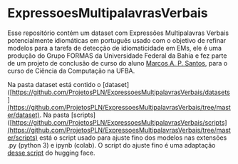 # ExpressoesMultipalavrasVerbais

Esse repositório contém um dataset com Expressões Multipalavras Verbais potencialmente idiomáticas em português usado com o objetivo de refinar modelos para a tarefa de detecção de idiomaticidade em EMs, ele é uma produção do Grupo FORMAS da Universidade Federal da Bahia e fez parte de um projeto de conclusão de curso do aluno [Marcos A. P. Santos](mailto:mdrick19@gmail.com), para o curso de Ciência da Computação na UFBA.

Na pasta dataset está contido o [dataset]([https://github.com/ProjetosPLN/ExpressoesMultipalavrasVerbais/datasets](https://github.com/ProjetosPLN/ExpressoesMultipalavrasVerbais/tree/master/dataset). Na pasta [scripts]([https://github.com/ProjetosPLN/ExpressoesMultipalavrasVerbais/scripts](https://github.com/ProjetosPLN/ExpressoesMultipalavrasVerbais/tree/master/scripts) está o script usado para ajuste fino dos modelos nas extensões .py (python 3) e ipynb (colab). O script do ajuste fino é uma adaptação [desse script](https://github.com/huggingface/transformers/blob/62ba3b6b43975e759851336b566852252be00669/examples/pytorch/text-classification/run_glue.py) do hugging face.
